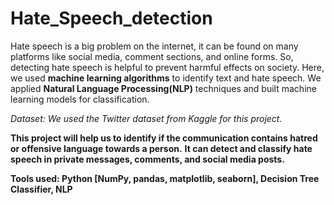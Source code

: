 # Hate_Speech_detection
Hate speech is a big problem on the internet, it can be found on many platforms like social media, comment sections, and online forms. So, detecting hate speech is helpful to prevent harmful effects on society. Here, we used **machine learning algorithms** to identify text and hate speech. We applied **Natural Language Processing(NLP)** techniques and built machine learning models for classification.

*Dataset: We used the Twitter dataset from Kaggle for this project.*

**This project will help us to identify if the communication contains hatred or offensive language towards a person.** 
**It can detect and classify hate speech in private messages, comments, and social media posts.**

**Tools used: Python [NumPy, pandas, matplotlib, seaborn], Decision Tree Classifier, NLP**
